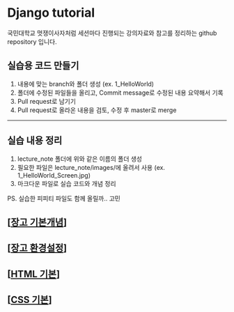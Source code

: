 # Django tutorial
국민대학교 멋쟁이사자처럼 세션마다 진행되는 강의자료와 참고를 정리하는 github repository 입니다.


## 실습용 코드 만들기
1. 내용에 맞는 branch와 폴더 생성 (ex. 1_HelloWorld)
2. 폴더에 수정된 파일들을 올리고, Commit message로 수정된 내용 요약해서 기록 
3. Pull request로 남기기
3. Pull request로 올라온 내용을 검토, 수정 후 master로 merge
---
## 실습 내용 정리
1. lecture_note 폴더에 위와 같은 이름의 폴더 생성
2. 필요한 파일은 lecture_note/images/에 올려서 사용 (ex. 1_HelloWorld_Screen.jpg)
3. 마크다운 파일로 실습 코드와 개념 정리

PS. 실습한 피피티 파일도 함께 올릴까.. 고민

## **[[장고 기본개념](https://github.com/LikeLion-at-KMU/Django-tutorial/blob/master/lecture_note/%EC%8B%A4%EC%8A%B5%EB%82%B4%EC%9A%A9%EC%A0%95%EB%A6%AC/1-1_장고기본개념.md)]**<br/>
## **[[장고 환경설정](https://github.com/LikeLion-at-KMU/Django-tutorial/blob/master/lecture_note/%EC%8B%A4%EC%8A%B5%EB%82%B4%EC%9A%A9%EC%A0%95%EB%A6%AC/1-2_장고환경설정(+화면띄우기).md)]**<br/>
## **[[HTML 기본](https://github.com/LikeLion-at-KMU/Django-tutorial/blob/master/lecture_note/%EC%8B%A4%EC%8A%B5%EB%82%B4%EC%9A%A9%EC%A0%95%EB%A6%AC/2-1_html기본.md)]**<br/>
## **[[CSS 기본](https://github.com/LikeLion-at-KMU/Django-tutorial/blob/master/lecture_note/%EC%8B%A4%EC%8A%B5%EB%82%B4%EC%9A%A9%EC%A0%95%EB%A6%AC/2-1_CSS기본.md)]**<br/>

